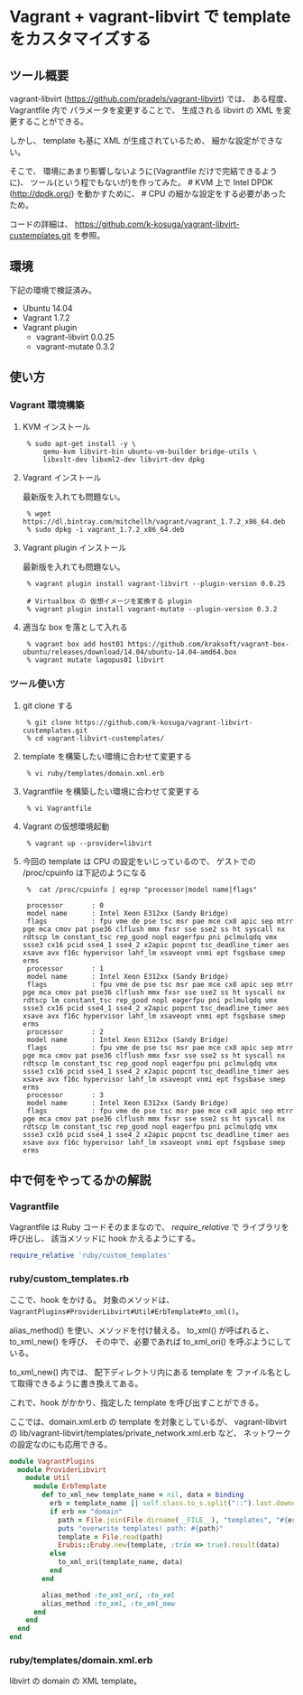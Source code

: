 Vagrant + vagrant-libvirt で template をカスタマイズする
======================================

ツール概要
---------------------------
vagrant-libvirt (https://github.com/pradels/vagrant-libvirt) では、
ある程度、Vagrantfile 内で パラメータを変更することで、
生成される libvirt の XML を変更することができる。

しかし、
template も基に XML が生成されているため、
細かな設定ができない。

そこで、
環境にあまり影響しないように(Vagrantfile だけで完結できるように)、
ツール(という程でもないが)を作ってみた。
\# KVM 上で Intel DPDK (http://dpdk.org/) を動かすために、
\# CPU の細かな設定をする必要があったため。

コードの詳細は、
https://github.com/k-kosuga/vagrant-libvirt-custemplates.git
を参照。

環境
---------------------------
下記の環境で検証済み。

* Ubuntu 14.04
* Vagrant 1.7.2
* Vagrant plugin
    - vagrant-libvirt 0.0.25
    - vagrant-mutate 0.3.2

使い方
---------------------------
### Vagrant 環境構築
1. KVM インストール

        % sudo apt-get install -y \
            qemu-kvm libvirt-bin ubuntu-vm-builder bridge-utils \
            libxslt-dev libxml2-dev libvirt-dev dpkg

2. Vagrant インストール

   最新版を入れても問題ない。

        % wget https://dl.bintray.com/mitchellh/vagrant/vagrant_1.7.2_x86_64.deb
        % sudo dpkg -i vagrant_1.7.2_x86_64.deb

3. Vagrant plugin インストール

   最新版を入れても問題ない。

        % vagrant plugin install vagrant-libvirt --plugin-version 0.0.25

        # Virtualbox の 仮想イメージを変換する plugin
        % vagrant plugin install vagrant-mutate --plugin-version 0.3.2

4. 適当な box を落として入れる

        % vagrant box add host01 https://github.com/kraksoft/vagrant-box-ubuntu/releases/download/14.04/ubuntu-14.04-amd64.box
        % vagrant mutate lagopus01 libvirt

### ツール使い方
1. git clone する

        % git clone https://github.com/k-kosuga/vagrant-libvirt-custemplates.git
        % cd vagrant-libvirt-custemplates/

2. template を構築したい環境に合わせて変更する

        % vi ruby/templates/domain.xml.erb

3. Vagrantfile を構築したい環境に合わせて変更する

        % vi Vagrantfile

4. Vagrant の仮想環境起動

        % vagrant up --provider=libvirt

5. 今回の template は CPU の設定をいじっているので、
   ゲストでの /proc/cpuinfo は下記のようになる

        %  cat /proc/cpuinfo | egrep "processor|model name|flags"

        processor       : 0
        model name      : Intel Xeon E312xx (Sandy Bridge)
        flags           : fpu vme de pse tsc msr pae mce cx8 apic sep mtrr pge mca cmov pat pse36 clflush mmx fxsr sse sse2 ss ht syscall nx rdtscp lm constant_tsc rep_good nopl eagerfpu pni pclmulqdq vmx ssse3 cx16 pcid sse4_1 sse4_2 x2apic popcnt tsc_deadline_timer aes xsave avx f16c hypervisor lahf_lm xsaveopt vnmi ept fsgsbase smep erms
        processor       : 1
        model name      : Intel Xeon E312xx (Sandy Bridge)
        flags           : fpu vme de pse tsc msr pae mce cx8 apic sep mtrr pge mca cmov pat pse36 clflush mmx fxsr sse sse2 ss ht syscall nx rdtscp lm constant_tsc rep_good nopl eagerfpu pni pclmulqdq vmx ssse3 cx16 pcid sse4_1 sse4_2 x2apic popcnt tsc_deadline_timer aes xsave avx f16c hypervisor lahf_lm xsaveopt vnmi ept fsgsbase smep erms
        processor       : 2
        model name      : Intel Xeon E312xx (Sandy Bridge)
        flags           : fpu vme de pse tsc msr pae mce cx8 apic sep mtrr pge mca cmov pat pse36 clflush mmx fxsr sse sse2 ss ht syscall nx rdtscp lm constant_tsc rep_good nopl eagerfpu pni pclmulqdq vmx ssse3 cx16 pcid sse4_1 sse4_2 x2apic popcnt tsc_deadline_timer aes xsave avx f16c hypervisor lahf_lm xsaveopt vnmi ept fsgsbase smep erms
        processor       : 3
        model name      : Intel Xeon E312xx (Sandy Bridge)
        flags           : fpu vme de pse tsc msr pae mce cx8 apic sep mtrr pge mca cmov pat pse36 clflush mmx fxsr sse sse2 ss ht syscall nx rdtscp lm constant_tsc rep_good nopl eagerfpu pni pclmulqdq vmx ssse3 cx16 pcid sse4_1 sse4_2 x2apic popcnt tsc_deadline_timer aes xsave avx f16c hypervisor lahf_lm xsaveopt vnmi ept fsgsbase smep erms


中で何をやってるかの解説
---------------------------
### Vagrantfile
Vagrantfile は Ruby コードそのままなので、
_require\_relative_ で ライブラリを呼び出し、
該当メソッドに hook かえるようにする。

```ruby
require_relative 'ruby/custom_templates'
```

### ruby/custom_templates.rb
ここで、hook をかける。
対象のメソッドは、`VagrantPlugins#ProviderLibvirt#Util#ErbTemplate#to_xml()`。

alias_method() を使い、メソッドを付け替える。
to_xml() が呼ばれると、to_xml_new() を呼び、
その中で、必要であれば to_xml_ori() を呼ぶようにしている。

to_xml_new() 内では、
配下ディレクトリ内にある template を
ファイル名として取得できるように書き換えてある。

これで、hook がかかり、指定した template を呼び出すことができる。

ここでは、domain.xml.erb の template を対象としているが、
vagrant-libvirt の lib/vagrant-libvirt/templates/private_network.xml.erb など、
ネットワークの設定なのにも応用できる。

```ruby
module VagrantPlugins
  module ProviderLibvirt
    module Util
      module ErbTemplate
        def to_xml_new template_name = nil, data = binding
          erb = template_name || self.class.to_s.split("::").last.downcase
          if erb == "domain"
            path = File.join(File.dirname(__FILE__), "templates", "#{erb}.xml.erb")
            puts "overwrite templates! path: #{path}"
            template = File.read(path)
            Erubis::Eruby.new(template, :trim => true).result(data)
          else
            to_xml_ori(template_name, data)
          end
        end

        alias_method :to_xml_ori, :to_xml
        alias_method :to_xml, :to_xml_new
      end
    end
  end
end
```

### ruby/templates/domain.xml.erb
libvirt の domain の XML template。
